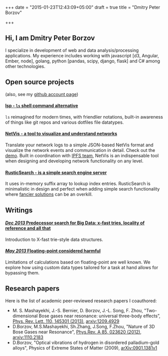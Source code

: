 +++
date = "2015-01-23T12:43:09+05:00"
draft = true
title = "Dmitry Peter Borzov"

+++

## Hi, I am Dmitry Peter Borzov

I specialize in development of web and data analysis/processing applications. My experience includes working with javascript [d3, Angular, Ember, node], golang, python [pandas, scipy, django, flask] and C# among other technologies.

## Open source projects

(also, see my [github account page](https://github.com/dborzov))

#### [**lsp** - `ls` shell command alternative](https://github.com/dborzov/lsp)

`ls`  reimagined for modern times, with friendlier notations, built-in awareness of things like git repos and various dotfiles file datatypes.  

#### [**NetVis** - a tool to visualize and understand networks](https://github.com/dborzov/netvis)

 Translate your network logs to a simple JSON-based NetVis format and visualize the network events and communication in detail. Check out the [demo](http://www.borzov.ca/netvis/). Built in coordination with [IPFS team](http://ipfs.io/), NetVis is an indispensable tool when designing and developing network functionality on any level.

#### [**RusticSearch** - is a simple search engine server](https://github.com/dborzov/rusticsearch)

 It uses in-memory suffix array to lookup index entries. RusticSearch is minimalistic in design and perfect when adding simple search functionality where [fancier solutions](http://www.elasticsearch.org/) can be an overkill.

## Writings

#### [*Dec 2013* Predecessor search for Big Data: x-fast tries, locality of reference and all that](http://localhost:1313/posts/xfast/)

Introduction to X-fast trie-style data structures.

#### [*May 2013* Floating-point considered harmful](http://localhost:1313/posts/floating-point/)

Limitations of calculations based on floating-point are well known. We explore how using custom data types tailored for a task at hand allows for bypassing them.


## Research papers
Here is the list of academic peer-reviewed research papers I coauthored:

- M. S. Mashayekhi, J.-S. Bernier, D. Borzov, J.-L. Song, F. Zhou, "Two-dimensional Bose gases near resonance: universal three-body effects”, [Phys. Rev. Lett. 110, 145301 (2013)](http://prl.aps.org/abstract/PRL/v110/i14/e145301), [arxiv:1209.4929](http://arxiv.org/abs/1209.4929)
- D.Borzov, M.S.Mashayekhi, Sh.Zhang, J.Song, F.Zhou, "Nature of 3D Bose Gases near Resonance", [Phys.Rev. A 85, 023620 (2012)](http://pra.aps.org/abstract/PRA/v85/i2/e023620), [arxiv:1110.2183](http://arxiv.org/abs/1110.2183)
- D.Borzov, "Optical vibrations of hydrogen in disordered palladium-gold alloys", Physics of Extreme States of Matter (2009), [arXiv:0901.1381v1](http://arxiv.org/abs/0901.1381)
